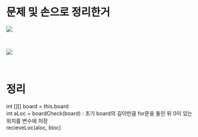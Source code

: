 # 문제 및 손으로 정리한거
![](https://media.vlpt.us/images/kiiim/post/07f84e4b-7438-4a46-9f1a-2b77a76cd9af/KakaoTalk_20220403_044121783.jpg)

<br>

![](https://media.vlpt.us/images/kiiim/post/54f952d1-d1cd-4f45-ab08-30f90b3bff54/KakaoTalk_20220403_044244152.jpg)

<br>

# 정리
int [][] board = this.board  
int aLoc = 
boardCheck(board) : 초기 board의 길이만큼 for문을 돌린 뒤 0이 있는 위치를 변수에 저장  
recieveLoc(aloc, bloc)
